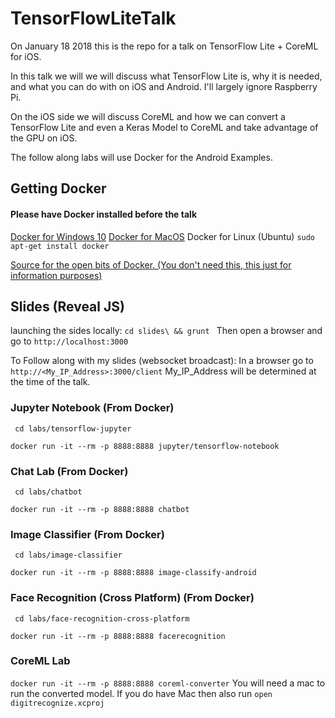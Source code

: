 # TensorFlowLiteTalk
On January 18 2018 this is the repo for a talk on TensorFlow Lite + CoreML for iOS. 

In this talk we will we will discuss what TensorFlow Lite is, why it is needed, and what you can do with on iOS and Android. I'll largely ignore Raspberry Pi. 

On the iOS side we will discuss CoreML and how we can convert a TensorFlow Lite and even a Keras Model to CoreML and take advantage of the GPU on iOS.

The follow along labs will use Docker for the Android Examples.

## Getting Docker
#### Please have Docker installed before the talk
 [Docker for Windows 10](https://store.docker.com/editions/community/docker-ce-desktop-window)
[Docker for MacOS](https://store.docker.com/editions/community/docker-ce-desktop-mac)
Docker for Linux (Ubuntu) 
 ```sudo apt-get install docker```

 [Source for the open bits of Docker. (You don't need this, this just for information purposes)](https://github.com/moby/moby)

 ## Slides (Reveal JS)
 launching the sides locally:
 ```cd slides\ && grunt ```
 Then open a browser and go to ```http://localhost:3000```

To Follow along with my slides (websocket broadcast):
In a browser go to ```http://<My_IP_Address>:3000/client```
My_IP_Address will be determined at the time of the talk.

 ### Jupyter Notebook (From Docker)
 ``` cd labs/tensorflow-jupyter```

 ```docker run -it --rm -p 8888:8888 jupyter/tensorflow-notebook```

 ### Chat Lab (From Docker)
 ``` cd labs/chatbot```

 ```docker run -it --rm -p 8888:8888 chatbot```

### Image Classifier (From Docker)
 ``` cd labs/image-classifier```

 ```docker run -it --rm -p 8888:8888 image-classify-android```

 ### Face Recognition (Cross Platform) (From Docker)
 ``` cd labs/face-recognition-cross-platform```

 ```docker run -it --rm -p 8888:8888 facerecognition```

 ### CoreML Lab
  ```docker run -it --rm -p 8888:8888 coreml-converter```
  You will need a mac to run the converted model.
  If you do have Mac then also run ```open digitrecognize.xcproj```

